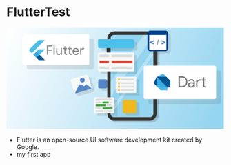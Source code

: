 # FlutterTest
![alter image ](https://github.com/gavingunapala/FlutterTest/blob/main/2575689d-8dfe-4d7c-b6a7-f33b170231b8_What%2BDoes%2Ba%2BDart%2Band%2BFlutter%2BDeveloper%2BDo.jfif)

* Flutter is an open-source UI software development kit created by Google.
* my first app
